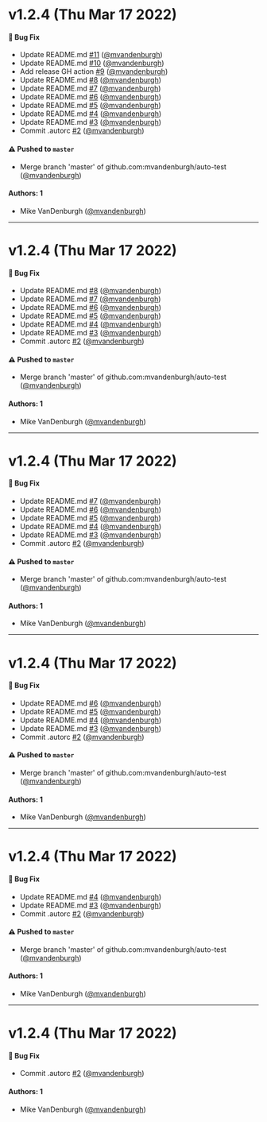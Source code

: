 # v1.2.4 (Thu Mar 17 2022)

#### 🐛 Bug Fix

- Update README.md [#11](https://github.com/mvandenburgh/auto-test/pull/11) ([@mvandenburgh](https://github.com/mvandenburgh))
- Update README.md [#10](https://github.com/mvandenburgh/auto-test/pull/10) ([@mvandenburgh](https://github.com/mvandenburgh))
- Add release GH action [#9](https://github.com/mvandenburgh/auto-test/pull/9) ([@mvandenburgh](https://github.com/mvandenburgh))
- Update README.md [#8](https://github.com/mvandenburgh/auto-test/pull/8) ([@mvandenburgh](https://github.com/mvandenburgh))
- Update README.md [#7](https://github.com/mvandenburgh/auto-test/pull/7) ([@mvandenburgh](https://github.com/mvandenburgh))
- Update README.md [#6](https://github.com/mvandenburgh/auto-test/pull/6) ([@mvandenburgh](https://github.com/mvandenburgh))
- Update README.md [#5](https://github.com/mvandenburgh/auto-test/pull/5) ([@mvandenburgh](https://github.com/mvandenburgh))
- Update README.md [#4](https://github.com/mvandenburgh/auto-test/pull/4) ([@mvandenburgh](https://github.com/mvandenburgh))
- Update README.md [#3](https://github.com/mvandenburgh/auto-test/pull/3) ([@mvandenburgh](https://github.com/mvandenburgh))
- Commit .autorc [#2](https://github.com/mvandenburgh/auto-test/pull/2) ([@mvandenburgh](https://github.com/mvandenburgh))

#### ⚠️ Pushed to `master`

- Merge branch 'master' of github.com:mvandenburgh/auto-test ([@mvandenburgh](https://github.com/mvandenburgh))

#### Authors: 1

- Mike VanDenburgh ([@mvandenburgh](https://github.com/mvandenburgh))

---

# v1.2.4 (Thu Mar 17 2022)

#### 🐛 Bug Fix

- Update README.md [#8](https://github.com/mvandenburgh/auto-test/pull/8) ([@mvandenburgh](https://github.com/mvandenburgh))
- Update README.md [#7](https://github.com/mvandenburgh/auto-test/pull/7) ([@mvandenburgh](https://github.com/mvandenburgh))
- Update README.md [#6](https://github.com/mvandenburgh/auto-test/pull/6) ([@mvandenburgh](https://github.com/mvandenburgh))
- Update README.md [#5](https://github.com/mvandenburgh/auto-test/pull/5) ([@mvandenburgh](https://github.com/mvandenburgh))
- Update README.md [#4](https://github.com/mvandenburgh/auto-test/pull/4) ([@mvandenburgh](https://github.com/mvandenburgh))
- Update README.md [#3](https://github.com/mvandenburgh/auto-test/pull/3) ([@mvandenburgh](https://github.com/mvandenburgh))
- Commit .autorc [#2](https://github.com/mvandenburgh/auto-test/pull/2) ([@mvandenburgh](https://github.com/mvandenburgh))

#### ⚠️ Pushed to `master`

- Merge branch 'master' of github.com:mvandenburgh/auto-test ([@mvandenburgh](https://github.com/mvandenburgh))

#### Authors: 1

- Mike VanDenburgh ([@mvandenburgh](https://github.com/mvandenburgh))

---

# v1.2.4 (Thu Mar 17 2022)

#### 🐛 Bug Fix

- Update README.md [#7](https://github.com/mvandenburgh/auto-test/pull/7) ([@mvandenburgh](https://github.com/mvandenburgh))
- Update README.md [#6](https://github.com/mvandenburgh/auto-test/pull/6) ([@mvandenburgh](https://github.com/mvandenburgh))
- Update README.md [#5](https://github.com/mvandenburgh/auto-test/pull/5) ([@mvandenburgh](https://github.com/mvandenburgh))
- Update README.md [#4](https://github.com/mvandenburgh/auto-test/pull/4) ([@mvandenburgh](https://github.com/mvandenburgh))
- Update README.md [#3](https://github.com/mvandenburgh/auto-test/pull/3) ([@mvandenburgh](https://github.com/mvandenburgh))
- Commit .autorc [#2](https://github.com/mvandenburgh/auto-test/pull/2) ([@mvandenburgh](https://github.com/mvandenburgh))

#### ⚠️ Pushed to `master`

- Merge branch 'master' of github.com:mvandenburgh/auto-test ([@mvandenburgh](https://github.com/mvandenburgh))

#### Authors: 1

- Mike VanDenburgh ([@mvandenburgh](https://github.com/mvandenburgh))

---

# v1.2.4 (Thu Mar 17 2022)

#### 🐛 Bug Fix

- Update README.md [#6](https://github.com/mvandenburgh/auto-test/pull/6) ([@mvandenburgh](https://github.com/mvandenburgh))
- Update README.md [#5](https://github.com/mvandenburgh/auto-test/pull/5) ([@mvandenburgh](https://github.com/mvandenburgh))
- Update README.md [#4](https://github.com/mvandenburgh/auto-test/pull/4) ([@mvandenburgh](https://github.com/mvandenburgh))
- Update README.md [#3](https://github.com/mvandenburgh/auto-test/pull/3) ([@mvandenburgh](https://github.com/mvandenburgh))
- Commit .autorc [#2](https://github.com/mvandenburgh/auto-test/pull/2) ([@mvandenburgh](https://github.com/mvandenburgh))

#### ⚠️ Pushed to `master`

- Merge branch 'master' of github.com:mvandenburgh/auto-test ([@mvandenburgh](https://github.com/mvandenburgh))

#### Authors: 1

- Mike VanDenburgh ([@mvandenburgh](https://github.com/mvandenburgh))

---

# v1.2.4 (Thu Mar 17 2022)

#### 🐛 Bug Fix

- Update README.md [#4](https://github.com/mvandenburgh/auto-test/pull/4) ([@mvandenburgh](https://github.com/mvandenburgh))
- Update README.md [#3](https://github.com/mvandenburgh/auto-test/pull/3) ([@mvandenburgh](https://github.com/mvandenburgh))
- Commit .autorc [#2](https://github.com/mvandenburgh/auto-test/pull/2) ([@mvandenburgh](https://github.com/mvandenburgh))

#### ⚠️ Pushed to `master`

- Merge branch 'master' of github.com:mvandenburgh/auto-test ([@mvandenburgh](https://github.com/mvandenburgh))

#### Authors: 1

- Mike VanDenburgh ([@mvandenburgh](https://github.com/mvandenburgh))

---

# v1.2.4 (Thu Mar 17 2022)

#### 🐛 Bug Fix

- Commit .autorc [#2](https://github.com/mvandenburgh/auto-test/pull/2) ([@mvandenburgh](https://github.com/mvandenburgh))

#### Authors: 1

- Mike VanDenburgh ([@mvandenburgh](https://github.com/mvandenburgh))
